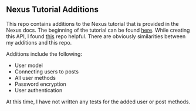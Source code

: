 ## Nexus Tutorial Additions

This repo contains additions to the Nexus tutorial that is provided in the Nexus docs. The beginning of the tutorial can be found [here](https://nexusjs.org/docs/getting-started/tutorial). While creating this API, I found [this](https://github.com/prisma/prisma-examples/tree/latest/typescript/graphql-auth) repo helpful. There are obviously similarities between my additions and this repo.

Additions include the following:
* User model
* Connecting users to posts
* All user methods
* Password encryption
* User authentication

At this time, I have not written any tests for the added user or post methods.